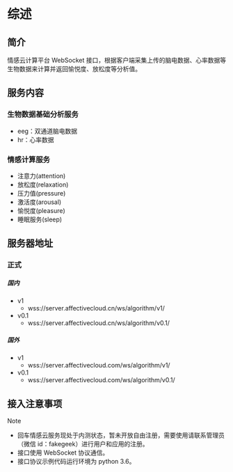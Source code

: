 # 综述

## 简介
情感云计算平台 WebSocket 接口，根据客户端采集上传的脑电数据、心率数据等生物数据来计算并返回愉悦度、放松度等分析值。

## 服务内容
### 生物数据基础分析服务
- eeg：双通道脑电数据
- hr：心率数据

### 情感计算服务
- 注意力(attention)
- 放松度(relaxation)
- 压力值(pressure)
- 激活度(arousal)
- 愉悦度(pleasure)
- 睡眠服务(sleep)

## 服务器地址
### 正式
##### 国内
- v1
    - wss://server.affectivecloud.cn/ws/algorithm/v1/
- v0.1
    - wss://server.affectivecloud.cn/ws/algorithm/v0.1/

##### 国外
- v1
    - wss://server.affectivecloud.com/ws/algorithm/v1/
- v0.1
    - wss://server.affectivecloud.com/ws/algorithm/v0.1/

## 接入注意事项
> [!NOTE]
> * 回车情感云服务现处于内测状态，暂未开放自由注册，需要使用请联系管理员（微信 id：fakegeek）进行用户和应用的注册。
> * 接口使用 WebSocket 协议通信。
> * 接口协议示例代码运行环境为 python 3.6。
